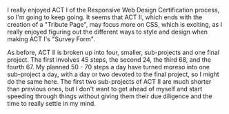 I really enjoyed ACT I of the Responsive Web Design Certification process, so I'm going to keep going. It seems that ACT II, which ends with the creation of a "Tribute Page", may focus more on CSS, which is exciting, as I really enjoyed figuring out the different ways to style and design when making ACT I's "Survey Form". 

As before, ACT II is broken up into four, smaller, sub-projects and one final project. The first involves 45 steps, the second 24, the third 68, and the fourth 67. My planned 50 - 70 steps a day have turned moreso into one sub-project a day, with a day or two devoted to the final project, so I might do the same here. The first two sub-projects of ACT II are much shorter than previous ones, but I don't want to get ahead of myself and start speeding through things without giving them their due diligence and the time to really settle in my mind.
